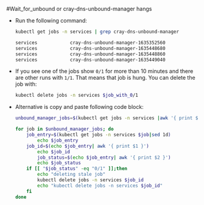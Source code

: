 #Wait_for_unbound or cray-dns-unbound-manager hangs



* Run the following command:

    ```bash
    kubectl get jobs -n services | grep cray-dns-unbound-manager
    ```
	
	
	```bash
    services            cray-dns-unbound-manager-1635352560                  0/1           26h        26h
    services            cray-dns-unbound-manager-1635448680                  1/1           35s        8m37s
    services            cray-dns-unbound-manager-1635448860                  1/1           51s        5m36s
    services            cray-dns-unbound-manager-1635449040                  1/1           61s        2m35s
	```

* If you see one of the jobs show `0/1` for more than 10 minutes and there are other runs with `1/1`.  That means that job is hung.  You can delete the job with:


	```bash
	kubectl delete jobs -n services $job_with_0/1
	```

* Alternative is copy and paste following code block:

	```bash
    unbound_manager_jobs=$(kubectl get jobs -n services |awk '{ print $1 }'|grep unbound-manager)

    for job in $unbound_manager_jobs; do
        job_entry=$(kubectl get jobs -n services $job|sed 1d)
            echo $job_entry
        job_id=$(echo $job_entry| awk '{ print $1 }')
            echo $job_id
            job_status=$(echo $job_entry| awk '{ print $2 }')
            echo $job_status
    	if [[ "$job_status" -eq "0/1" ]];then
            echo "deleting stale job"
    		kubectl delete jobs -n services $job_id
            echo "kubectl delete jobs -n services $job_id"
        fi
    done
	```